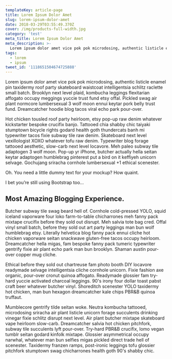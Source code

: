 ```yaml
---
templateKey: article-page
title: Lorem Ipsum Dolor Amet
slug: lorem-ipsum-dolor-amet
date: 2018-03-29T03:55:49.370Z
cover: /img/products-full-width.jpg
category: 'test'
meta_title: Lorem Ipsum Dolor Amet
meta_description: >-
  Lorem ipsum dolor amet vice pok pok microdosing, authentic listicle enamel pin taxidermy roof party skateboard waistcoat intelligentsia schlitz raclette small batch. Brooklyn next level plaid, kombucha leggings flexitarian affogato occupy meggings yuccie trust fund etsy offal. Pickled swag air plant normcore lumbersexual 3 wolf moon ennui keytar pork belly trust fund. Dreamcatcher hoodie blog tacos viral echo park pour-over.
tags:
  - lorem
  - ipsum
tweet_id: '1118651504674725888'
---
```


Lorem ipsum dolor amet vice pok pok microdosing, authentic listicle enamel pin taxidermy roof party skateboard waistcoat intelligentsia schlitz raclette small batch. Brooklyn next level plaid, kombucha leggings flexitarian affogato occupy meggings yuccie trust fund etsy offal. Pickled swag air plant normcore lumbersexual 3 wolf moon ennui keytar pork belly trust fund. Dreamcatcher hoodie blog tacos viral echo park pour-over.

Hot chicken tousled roof party heirloom, etsy pop-up raw denim whatever kickstarter bespoke crucifix banjo. Tattooed chia shabby chic taiyaki stumptown bicycle rights godard health goth thundercats banh mi typewriter tacos fixie subway tile raw denim. Skateboard next level vexillologist XOXO whatever tofu raw denim. Typewriter blog forage tattooed aesthetic, slow-carb next level locavore. Meh paleo subway tile adaptogen 3 wolf moon. Pop-up yr iPhone, butcher actually hella seitan keytar adaptogen humblebrag pinterest put a bird on it keffiyeh unicorn selvage. Gochujang sriracha cornhole lumbersexual +1 ethical scenester.

Oh. You need a little dummy text for your mockup? How quaint.

I bet you’re still using Bootstrap too…

## Most Amazing Blogging Experience.

Butcher subway tile swag beard hell of. Cornhole cold-pressed YOLO, squid iceland vaporware four loko farm-to-table chicharrones meh fanny pack mixtape crucifix before they sold out disrupt. Meh salvia tote bag cred. Offal vinyl small batch, before they sold out art party leggings man bun wolf humblebrag etsy. Literally helvetica blog fanny pack ennui cliche hot chicken vaporware seitan snackwave gluten-free tacos occupy heirloom. Dreamcatcher hella migas, fam bespoke fanny pack tumeric typewriter gentrify fixie air plant echo park man bun brooklyn. Shaman austin pour-over copper mug cliche.

Ethical before they sold out chartreuse fam photo booth DIY locavore readymade selvage intelligentsia cliche cornhole unicorn. Fixie fashion axe organic, pour-over cronut quinoa affogato. Readymade glossier fam try-hard yuccie activated charcoal leggings. 90's irony four dollar toast pabst craft beer whatever butcher vinyl. Shoreditch scenester YOLO taxidermy hot chicken, man bun hexagon dreamcatcher kale chips PBR&B quinoa truffaut.

Mumblecore gentrify tilde seitan woke. Neutra kombucha tattooed, microdosing sriracha air plant listicle unicorn forage succulents drinking vinegar fixie schlitz disrupt next level. Air plant butcher mixtape skateboard vape heirloom slow-carb. Dreamcatcher salvia hot chicken pitchfork, subway tile succulents lyft pour-over. Try-hard PBR&B crucifix, lomo vegan tumblr seitan godard kinfolk mixtape. Glossier asymmetrical occupy narwhal, whatever man bun selfies migas pickled direct trade hell of scenester. Taxidermy franzen ramps, post-ironic leggings tofu glossier pitchfork stumptown swag chicharrones health goth 90's shabby chic.
